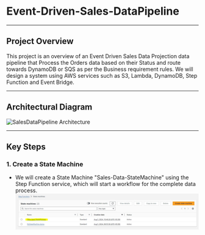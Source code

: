 # Event-Driven-Sales-DataPipeline
***
## Project Overview
This project is an overview of an Event Driven Sales Data Projection data pipeline that Process the Orders data based on their Status and route towards DynamoDB or SQS as per the Business requirement rules.
We will design a system using AWS services such as S3, Lambda, DynamoDB, Step Function and Event Bridge.

***

## Architectural Diagram
![SalesDataPipeline Architecture](https://github.com/yash872/Event-Driven-Sales-DataPipeline/blob/main/Images/SalesDataPipeline.jpg)

***

## Key Steps
### 1. Create a State Machine
- We will create a State Machine "Sales-Data-StateMachine" using the Step Function service, 
which will start a workflow for the complete data process.
![stateMachine](https://github.com/yash872/Event-Driven-Sales-DataPipeline/blob/main/Images/stateMachine.JPG)
